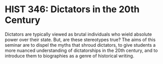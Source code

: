 # HIST 346: Dictators in the 20th Century

Dictators are typically viewed as brutal individuals who wield absolute power over their state. But, are these stereotypes true? The aims of this seminar are to dispel the myths that shroud dictators, to give students a more nuanced understanding of dictatorships in the 20th century, and to introduce them to biographies as a genre of historical writing.